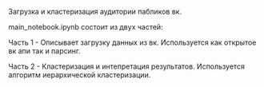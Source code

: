 Загрузка и кластеризация аудитории пабликов вк. 

main_notebook.ipynb состоит из двух частей:

Часть 1 - Описывает загрузку данных из вк. Используется как открытое вк апи так и парсинг.

Часть 2 - Кластеризация и интепретация результатов. Используется алгоритм иерархической кластеризации. 